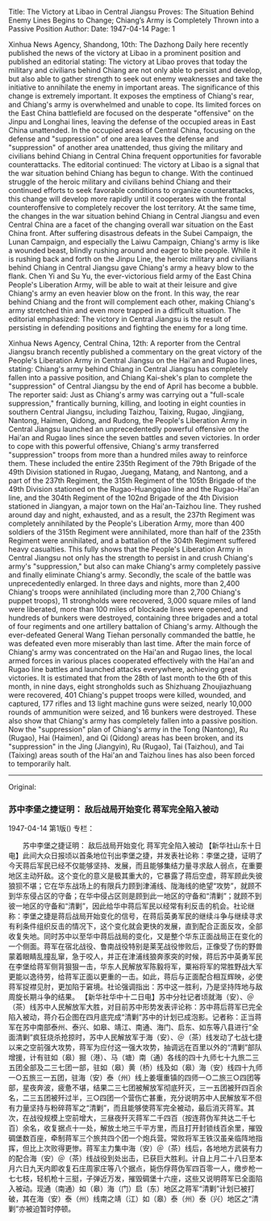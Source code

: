Title: The Victory at Libao in Central Jiangsu Proves: The Situation Behind Enemy Lines Begins to Change; Chiang’s Army is Completely Thrown into a Passive Position
Author:
Date: 1947-04-14
Page: 1

Xinhua News Agency, Shandong, 10th: The Dazhong Daily here recently published the news of the victory at Libao in a prominent position and published an editorial stating: The victory at Libao proves that today the military and civilians behind Chiang are not only able to persist and develop, but also able to gather strength to seek out enemy weaknesses and take the initiative to annihilate the enemy in important areas. The significance of this change is extremely important. It exposes the emptiness of Chiang's rear, and Chiang's army is overwhelmed and unable to cope. Its limited forces on the East China battlefield are focused on the desperate "offensive" on the Jinpu and Longhai lines, leaving the defense of the occupied areas in East China unattended. In the occupied areas of Central China, focusing on the defense and "suppression" of one area leaves the defense and "suppression" of another area unattended, thus giving the military and civilians behind Chiang in Central China frequent opportunities for favorable counterattacks. The editorial continued: The victory at Libao is a signal that the war situation behind Chiang has begun to change. With the continued struggle of the heroic military and civilians behind Chiang and their continued efforts to seek favorable conditions to organize counterattacks, this change will develop more rapidly until it cooperates with the frontal counteroffensive to completely recover the lost territory. At the same time, the changes in the war situation behind Chiang in Central Jiangsu and even Central China are a facet of the changing overall war situation on the East China front. After suffering disastrous defeats in the Subei Campaign, the Lunan Campaign, and especially the Laiwu Campaign, Chiang's army is like a wounded beast, blindly rushing around and eager to bite people. While it is rushing back and forth on the Jinpu Line, the heroic military and civilians behind Chiang in Central Jiangsu gave Chiang's army a heavy blow to the flank. Chen Yi and Su Yu, the ever-victorious field army of the East China People's Liberation Army, will be able to wait at their leisure and give Chiang's army an even heavier blow on the front. In this way, the rear behind Chiang and the front will complement each other, making Chiang's army stretched thin and even more trapped in a difficult situation. The editorial emphasized: The victory in Central Jiangsu is the result of persisting in defending positions and fighting the enemy for a long time.

Xinhua News Agency, Central China, 12th: A reporter from the Central Jiangsu branch recently published a commentary on the great victory of the People's Liberation Army in Central Jiangsu on the Hai'an and Rugao lines, stating: Chiang's army behind Chiang in Central Jiangsu has completely fallen into a passive position, and Chiang Kai-shek's plan to complete the "suppression" of Central Jiangsu by the end of April has become a bubble. The reporter said: Just as Chiang's army was carrying out a "full-scale suppression," frantically burning, killing, and looting in eight counties in southern Central Jiangsu, including Taizhou, Taixing, Rugao, Jingjiang, Nantong, Haimen, Qidong, and Rudong, the People's Liberation Army in Central Jiangsu launched an unprecedentedly powerful offensive on the Hai'an and Rugao lines since the seven battles and seven victories. In order to cope with this powerful offensive, Chiang's army transferred "suppression" troops from more than a hundred miles away to reinforce them. These included the entire 235th Regiment of the 79th Brigade of the 49th Division stationed in Rugao, Juegang, Matang, and Nantong, and a part of the 237th Regiment, the 315th Regiment of the 105th Brigade of the 49th Division stationed on the Rugao-Huangqiao line and the Rugao-Hai'an line, and the 304th Regiment of the 102nd Brigade of the 4th Division stationed in Jiangyan, a major town on the Hai'an-Taizhou line. They rushed around day and night, exhausted, and as a result, the 237th Regiment was completely annihilated by the People's Liberation Army, more than 400 soldiers of the 315th Regiment were annihilated, more than half of the 235th Regiment were annihilated, and a battalion of the 304th Regiment suffered heavy casualties. This fully shows that the People's Liberation Army in Central Jiangsu not only has the strength to persist in and crush Chiang's army's "suppression," but also can make Chiang's army completely passive and finally eliminate Chiang's army. Secondly, the scale of the battle was unprecedentedly enlarged. In three days and nights, more than 2,400 Chiang's troops were annihilated (including more than 2,700 Chiang's puppet troops), 11 strongholds were recovered, 3,000 square miles of land were liberated, more than 100 miles of blockade lines were opened, and hundreds of bunkers were destroyed, containing three brigades and a total of four regiments and one artillery battalion of Chiang's army. Although the ever-defeated General Wang Tiehan personally commanded the battle, he was defeated even more miserably than last time. After the main force of Chiang's army was concentrated on the Hai'an and Rugao lines, the local armed forces in various places cooperated effectively with the Hai'an and Rugao line battles and launched attacks everywhere, achieving great victories. It is estimated that from the 28th of last month to the 6th of this month, in nine days, eight strongholds such as Shizhuang Zhoujiazhuang were recovered, 401 Chiang's puppet troops were killed, wounded, and captured, 177 rifles and 13 light machine guns were seized, nearly 10,000 rounds of ammunition were seized, and 16 bunkers were destroyed. These also show that Chiang's army has completely fallen into a passive position. Now the "suppression" plan of Chiang's army in the Tong (Nantong), Ru (Rugao), Hai (Haimen), and Qi (Qidong) areas has been broken, and its "suppression" in the Jing (Jiangyin), Ru (Rugao), Tai (Taizhou), and Tai (Taixing) areas south of the Hai'an and Taizhou lines has also been forced to temporarily halt.



<hr /> 

Original: 


### 苏中李堡之捷证明：  敌后战局开始变化  蒋军完全陷入被动

1947-04-14
第1版()
专栏：

　　苏中李堡之捷证明：
    敌后战局开始变化
    蒋军完全陷入被动
    【新华社山东十日电】此间大众日报顷以首条地位刊出李堡之捷，并发表社论称：李堡之捷，证明了今天蒋后军民已经不仅能够坚持、发展，而且能够集结力量寻求敌人弱点，在重要地区主动歼敌。这个变化的意义是极其重大的，它暴露了蒋后空虚，蒋军顾此失彼狼狈不堪；它在华东战场上的有限兵力顾到津浦线、陇海线的绝望“攻势”，就顾不到华东侵占区的守备；在华中侵占区则是顾到此一地区的守备和“清剿”；就顾不到彼一地区的守备和“清剿”，因此给华中蒋后军民以经常有利反击的机会。社论继称：李堡之捷是蒋后战局开始变化的信号，在蒋后英勇军民的继续斗争与继续寻求有利条件组织反击的情况下，这个变化就会更快的发展，直到配合正面反攻，全部收复失地。同时苏中以至华中蒋后战局的变化，又是整个华东正面战局正在变化的一个侧面。蒋军在宿北战役、鲁南战役特别是莱芜战役惨败后，正像受了伤的野兽蒙着眼睛乱撞乱窜，急于咬人，并正在津浦线狼奔豕突的时候，蒋后苏中英勇军民在李堡给蒋军侧背狠狠一击，华东人民解放军陈毅将军，粟裕将军的常胜野战大军更能以逸待劳，给蒋军正面以更重的一击。如此，蒋后与正面配合相互辉映，必使蒋军捉襟见肘，更加陷于窘境。社论强调指出：苏中这一胜利，乃是坚持阵地与敌周旋长期斗争的结果。
    【新华社华中十二日电】苏中分社记者顷就海（安）、＠（茶）线苏中人民解放军大胜，对目前苏中形势发表评论称：苏中蒋后蒋军已完全陷入被动，蒋介石企图在四月底完成“清剿”苏中的计划已成泡影。记者称：正当蒋军在苏中南部泰州、泰兴、如皋、靖江、南通、海门、启东、如东等八县进行“全面清剿”疯狂烧杀抢掠时，苏中人民解放军于海（安）、＠（茶）线发动了七战七捷以来之空前强大攻势，蒋军为应付这一强大攻势，抽调远在百里以外的“清剿”部队增援，计有驻如（皋）掘（港）、马（塘）南（通）各线的四十九师七十九旅二三五团全部及二三七团一部，驻如（皋）黄（桥）线及如（皋）海（安）线四十九师一○五旅三一五团，驻海（安）泰（州）线上姜堰重镇的四师一○二旅三○四团等部，星夜奔波，疲惫不堪，结果二三七团被解放军彻底歼灭，三一五团被歼四百余名，二三五团被歼过半，三○四团一个营伤亡甚重，充分说明苏中人民解放军不但有力量坚持与粉碎蒋军之“清剿”，而且能够使蒋军完全被动，最后消灭蒋军。其次，在战役规模上空前增大，三昼夜歼灭蒋军二千四百（按连蒋伪军共达二千七百）余名，收复据点十一处，解放土地三千平方里，而且打开封锁线百余里，摧毁碉堡数百座，牵制蒋军三个旅共四个团一个炮兵营。常败将军王铁汉虽亲临阵地指挥，但比上次败得更惨。蒋军主力集中海（安）＠（茶）线后，各地地方武装有力的配合海（安）＠（茶）线战役到处出击，已获巨大胜利。计自上月二十八日至本月六日九天内即收复石庄周家庄等八个据点，毙伤俘蒋伪军四百零一人，缴步枪一七七枝，轻机枪十三挺，子弹近万发，摧毁碉堡十六座，这些又说明蒋军已全面陷入被动。现通（南通）如（皋）海（门）启（东）地区之蒋军“清剿”计划已被打破，其在海（安）泰（州）线南之靖（江）如（皋）泰（州）泰（兴）地区之“清剿”亦被迫暂时停顿。
